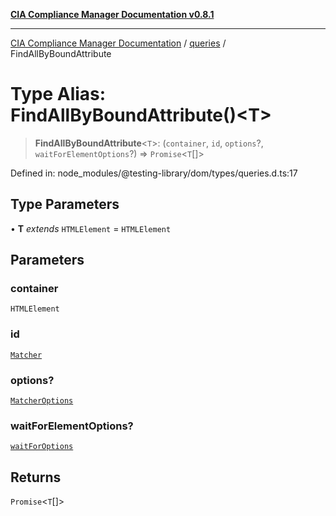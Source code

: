 [**CIA Compliance Manager Documentation v0.8.1**](../../../README.md)

***

[CIA Compliance Manager Documentation](../../../globals.md) / [queries](../README.md) / FindAllByBoundAttribute

# Type Alias: FindAllByBoundAttribute()\<T\>

> **FindAllByBoundAttribute**\<`T`\>: (`container`, `id`, `options`?, `waitForElementOptions`?) => `Promise`\<`T`[]\>

Defined in: node\_modules/@testing-library/dom/types/queries.d.ts:17

## Type Parameters

• **T** *extends* `HTMLElement` = `HTMLElement`

## Parameters

### container

`HTMLElement`

### id

[`Matcher`](../../../type-aliases/Matcher.md)

### options?

[`MatcherOptions`](../../../interfaces/MatcherOptions.md)

### waitForElementOptions?

[`waitForOptions`](../../../interfaces/waitForOptions.md)

## Returns

`Promise`\<`T`[]\>
